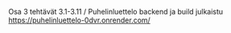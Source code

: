 Osa 3 tehtävät 3.1-3.11 / Puhelinluettelo backend ja build
julkaistu https://puhelinluettelo-0dvr.onrender.com/
